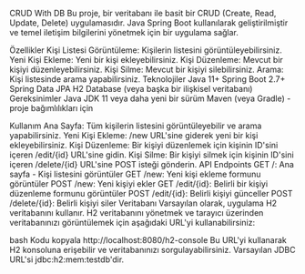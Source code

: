 CRUD With DB
Bu proje, bir veritabanı ile basit bir CRUD (Create, Read, Update, Delete) uygulamasıdır. Java Spring Boot kullanılarak geliştirilmiştir ve temel iletişim bilgilerini yönetmek için bir uygulama sağlar.

Özellikler
Kişi Listesi Görüntüleme: Kişilerin listesini görüntüleyebilirsiniz.
Yeni Kişi Ekleme: Yeni bir kişi ekleyebilirsiniz.
Kişi Düzenleme: Mevcut bir kişiyi düzenleyebilirsiniz.
Kişi Silme: Mevcut bir kişiyi silebilirsiniz.
Arama: Kişi listesinde arama yapabilirsiniz.
Teknolojiler
Java 11+
Spring Boot 2.7+
Spring Data JPA
H2 Database (veya başka bir ilişkisel veritabanı)
Gereksinimler
Java JDK 11 veya daha yeni bir sürüm
Maven (veya Gradle) - proje bağımlılıkları için

Kullanım
Ana Sayfa: Tüm kişilerin listesini görüntüleyebilir ve arama yapabilirsiniz.
Yeni Kişi Ekleme: /new URL'sine giderek yeni bir kişi ekleyebilirsiniz.
Kişi Düzenleme: Bir kişiyi düzenlemek için kişinin ID'sini içeren /edit/{id} URL'sine gidin.
Kişi Silme: Bir kişiyi silmek için kişinin ID'sini içeren /delete/{id} URL'sine POST isteği gönderin.
API Endpoints
GET /: Ana sayfa - Kişi listesini görüntüler
GET /new: Yeni kişi ekleme formunu görüntüler
POST /new: Yeni kişiyi ekler
GET /edit/{id}: Belirli bir kişiyi düzenleme formunu görüntüler
POST /edit/{id}: Belirli kişiyi günceller
POST /delete/{id}: Belirli kişiyi siler
Veritabanı
Varsayılan olarak, uygulama H2 veritabanını kullanır. H2 veritabanını yönetmek ve tarayıcı üzerinden veritabanınızı görüntülemek için aşağıdaki URL'yi kullanabilirsiniz:

bash
Kodu kopyala
http://localhost:8080/h2-console
Bu URL'yi kullanarak H2 konsoluna erişebilir ve veritabanınızı sorgulayabilirsiniz. Varsayılan JDBC URL'si jdbc:h2:mem:testdb'dir.
